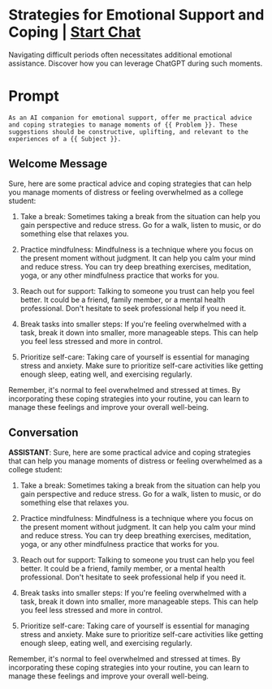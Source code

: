 

# Strategies for Emotional Support and Coping | [Start Chat](https://gptcall.net/chat.html?data=%7B%22contact%22%3A%7B%22id%22%3A%22sjpBQmL4Loj96ObYGryah%22%2C%22flow%22%3Atrue%7D%7D)
Navigating difficult periods often necessitates additional emotional assistance. Discover how you can leverage ChatGPT during such moments.

# Prompt

```
As an AI companion for emotional support, offer me practical advice and coping strategies to manage moments of {{ Problem }}. These suggestions should be constructive, uplifting, and relevant to the experiences of a {{ Subject }}.
```

## Welcome Message
Sure, here are some practical advice and coping strategies that can help you manage moments of distress or feeling overwhelmed as a college student:



1. Take a break: Sometimes taking a break from the situation can help you gain perspective and reduce stress. Go for a walk, listen to music, or do something else that relaxes you.



2. Practice mindfulness: Mindfulness is a technique where you focus on the present moment without judgment. It can help you calm your mind and reduce stress. You can try deep breathing exercises, meditation, yoga, or any other mindfulness practice that works for you.



3. Reach out for support: Talking to someone you trust can help you feel better. It could be a friend, family member, or a mental health professional. Don't hesitate to seek professional help if you need it.



4. Break tasks into smaller steps: If you're feeling overwhelmed with a task, break it down into smaller, more manageable steps. This can help you feel less stressed and more in control.



5. Prioritize self-care: Taking care of yourself is essential for managing stress and anxiety. Make sure to prioritize self-care activities like getting enough sleep, eating well, and exercising regularly.



Remember, it's normal to feel overwhelmed and stressed at times. By incorporating these coping strategies into your routine, you can learn to manage these feelings and improve your overall well-being.

## Conversation

**ASSISTANT**: Sure, here are some practical advice and coping strategies that can help you manage moments of distress or feeling overwhelmed as a college student:



1. Take a break: Sometimes taking a break from the situation can help you gain perspective and reduce stress. Go for a walk, listen to music, or do something else that relaxes you.



2. Practice mindfulness: Mindfulness is a technique where you focus on the present moment without judgment. It can help you calm your mind and reduce stress. You can try deep breathing exercises, meditation, yoga, or any other mindfulness practice that works for you.



3. Reach out for support: Talking to someone you trust can help you feel better. It could be a friend, family member, or a mental health professional. Don't hesitate to seek professional help if you need it.



4. Break tasks into smaller steps: If you're feeling overwhelmed with a task, break it down into smaller, more manageable steps. This can help you feel less stressed and more in control.



5. Prioritize self-care: Taking care of yourself is essential for managing stress and anxiety. Make sure to prioritize self-care activities like getting enough sleep, eating well, and exercising regularly.



Remember, it's normal to feel overwhelmed and stressed at times. By incorporating these coping strategies into your routine, you can learn to manage these feelings and improve your overall well-being.

